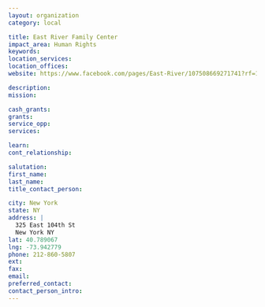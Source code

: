 ```yaml
---
layout: organization
category: local

title: East River Family Center
impact_area: Human Rights
keywords: 
location_services: 
location_offices: 
website: https://www.facebook.com/pages/East-River/107508669271741?rf=109632329073999

description: 
mission: 

cash_grants: 
grants: 
service_opp: 
services: 

learn: 
cont_relationship: 

salutation: 
first_name: 
last_name: 
title_contact_person: 

city: New York
state: NY
address: |
  325 East 104th St     
  New York NY 
lat: 40.789067
lng: -73.942779
phone: 212-860-5807
ext: 
fax: 
email: 
preferred_contact: 
contact_person_intro: 
---
```

